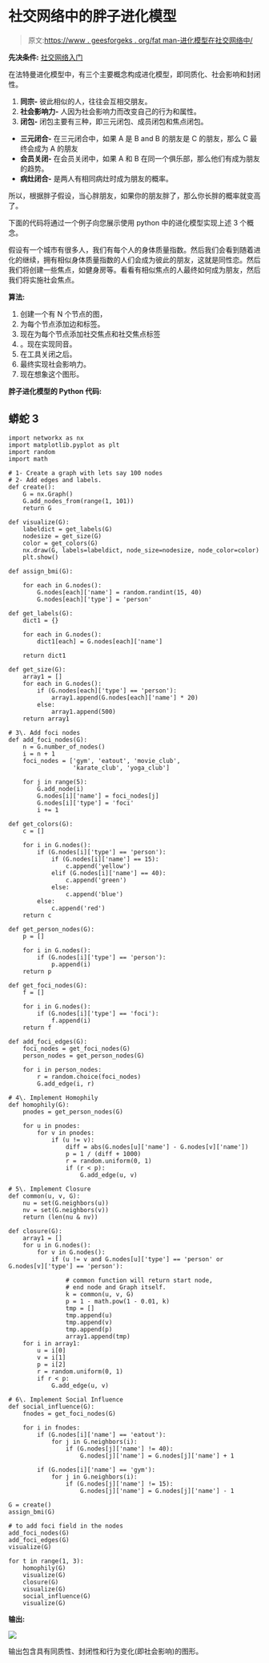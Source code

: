 # 社交网络中的胖子进化模型

> 原文:[https://www . geesforgeks . org/fat man-进化模型在社交网络中/](https://www.geeksforgeeks.org/fatman-evolutionary-model-in-social-networks/)

**先决条件:** [社交网络入门](https://www.geeksforgeeks.org/introduction-to-social-networks-using-networkx-in-python/)

在法特曼进化模型中，有三个主要概念构成进化模型，即同质化、社会影响和封闭性。

1.  **同宗-** 彼此相似的人，往往会互相交朋友。
2.  **社会影响力-** 人因为社会影响力而改变自己的行为和属性。
3.  **闭包-** 闭包主要有三种，即三元闭包、成员闭包和焦点闭包。

*   **三元闭合-** 在三元闭合中，如果 A 是 B and B 的朋友是 C 的朋友，那么 C 最终会成为 A 的朋友
*   **会员关闭-** 在会员关闭中，如果 A 和 B 在同一个俱乐部，那么他们有成为朋友的趋势。
*   **病灶闭合-** 是两人有相同病灶时成为朋友的概率。

所以，根据胖子假设，当心胖朋友，如果你的朋友胖了，那么你长胖的概率就变高了。

下面的代码将通过一个例子向您展示使用 python 中的进化模型实现上述 3 个概念。

假设有一个城市有很多人，我们有每个人的身体质量指数。然后我们会看到随着进化的继续，拥有相似身体质量指数的人们会成为彼此的朋友，这就是同性恋。然后我们将创建一些焦点，如健身房等。看看有相似焦点的人最终如何成为朋友，然后我们将实施社会焦点。

**算法:**

1.  创建一个有 N 个节点的图，
2.  为每个节点添加边和标签。
3.  现在为每个节点添加社交焦点和社交焦点标签
4.  。现在实现同音。
5.  在工具关闭之后。
6.  最终实现社会影响力。
7.  现在想象这个图形。

**胖子进化模型的 Python 代码:**

## 蟒蛇 3

```
import networkx as nx
import matplotlib.pyplot as plt
import random
import math

# 1- Create a graph with lets say 100 nodes
# 2- Add edges and labels.
def create():
    G = nx.Graph()
    G.add_nodes_from(range(1, 101))
    return G

def visualize(G):
    labeldict = get_labels(G)
    nodesize = get_size(G)
    color = get_colors(G)
    nx.draw(G, labels=labeldict, node_size=nodesize, node_color=color)
    plt.show()

def assign_bmi(G):

    for each in G.nodes():
        G.nodes[each]['name'] = random.randint(15, 40)
        G.nodes[each]['type'] = 'person'

def get_labels(G):
    dict1 = {}

    for each in G.nodes():
        dict1[each] = G.nodes[each]['name']

    return dict1

def get_size(G):
    array1 = []
    for each in G.nodes():
        if (G.nodes[each]['type'] == 'person'):
            array1.append(G.nodes[each]['name'] * 20)
        else:
            array1.append(500)
    return array1

# 3\. Add foci nodes
def add_foci_nodes(G):
    n = G.number_of_nodes()
    i = n + 1
    foci_nodes = ['gym', 'eatout', 'movie_club',
                  'karate_club', 'yoga_club']

    for j in range(5):
        G.add_node(i)
        G.nodes[i]['name'] = foci_nodes[j]
        G.nodes[i]['type'] = 'foci'
        i += 1

def get_colors(G):
    c = []

    for i in G.nodes():
        if (G.nodes[i]['type'] == 'person'):
            if (G.nodes[i]['name'] == 15):
                c.append('yellow')
            elif (G.nodes[i]['name'] == 40):
                c.append('green')
            else:
                c.append('blue')
        else:
            c.append('red')
    return c

def get_person_nodes(G):
    p = []

    for i in G.nodes():
        if (G.nodes[i]['type'] == 'person'):
            p.append(i)
    return p

def get_foci_nodes(G):
    f = []

    for i in G.nodes():
        if (G.nodes[i]['type'] == 'foci'):
            f.append(i)
    return f

def add_foci_edges(G):
    foci_nodes = get_foci_nodes(G)
    person_nodes = get_person_nodes(G)

    for i in person_nodes:
        r = random.choice(foci_nodes)
        G.add_edge(i, r)

# 4\. Implement Homophily
def homophily(G):
    pnodes = get_person_nodes(G)

    for u in pnodes:
        for v in pnodes:
            if (u != v):
                diff = abs(G.nodes[u]['name'] - G.nodes[v]['name'])
                p = 1 / (diff + 1000)
                r = random.uniform(0, 1)
                if (r < p):
                    G.add_edge(u, v)

# 5\. Implement Closure
def common(u, v, G):
    nu = set(G.neighbors(u))
    nv = set(G.neighbors(v))
    return (len(nu & nv))

def closure(G):
    array1 = []
    for u in G.nodes():
        for v in G.nodes():
            if (u != v and G.nodes[u]['type'] == 'person' or G.nodes[v]['type'] == 'person'):

                # common function will return start node,
                # end node and Graph itself.
                k = common(u, v, G)
                p = 1 - math.pow(1 - 0.01, k)
                tmp = []
                tmp.append(u)
                tmp.append(v)
                tmp.append(p)
                array1.append(tmp)
    for i in array1:
        u = i[0]
        v = i[1]
        p = i[2]
        r = random.uniform(0, 1)
        if r < p:
            G.add_edge(u, v)

# 6\. Implement Social Influence
def social_influence(G):
    fnodes = get_foci_nodes(G)

    for i in fnodes:
        if (G.nodes[i]['name'] == 'eatout'):
            for j in G.neighbors(i):
                if (G.nodes[j]['name'] != 40):
                    G.nodes[j]['name'] = G.nodes[j]['name'] + 1

        if (G.nodes[i]['name'] == 'gym'):
            for j in G.neighbors(i):
                if (G.nodes[j]['name'] != 15):
                    G.nodes[j]['name'] = G.nodes[j]['name'] - 1

G = create()
assign_bmi(G)

# to add foci field in the nodes
add_foci_nodes(G)
add_foci_edges(G)
visualize(G)

for t in range(1, 3):
    homophily(G)
    visualize(G)
    closure(G)
    visualize(G)
    social_influence(G)
    visualize(G)
```

**输出:**

![](img/bb750ab6cd1052b62b3fd2489695506b.png)

输出包含具有同质性、封闭性和行为变化(即社会影响)的图形。